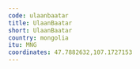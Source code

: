 ```yaml
---
code: ulaanbaatar
title: UlaanBaatar
short: UlaanBaatar
country: mongolia
itu: MNG
coordinates: 47.7882632,107.1727153
---
```


